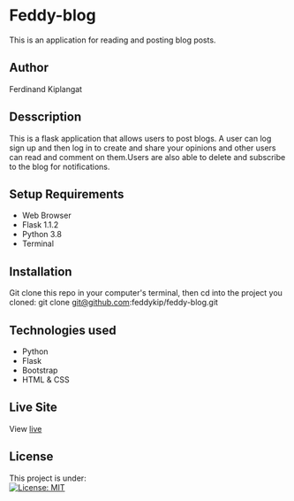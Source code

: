 # Feddy-blog
This is an application for reading and posting blog posts.
## Author
Ferdinand Kiplangat
## Desscription
This is a flask application that allows users to post blogs. A user can log sign up and then log in to create and share your opinions and other users can read and comment on them.Users are also able to delete and subscribe to the blog for notifications.
## Setup Requirements
* Web Browser
* Flask 1.1.2
* Python 3.8
* Terminal
## Installation
Git clone this repo in your computer's terminal, then cd into the project you cloned:
git clone git@github.com:feddykip/feddy-blog.git
## Technologies used
* Python
* Flask
* Bootstrap
* HTML & CSS
## Live Site
View [live](https://feddy-blog.herokuapp.com/)
## License
This project is under:  
[![License: MIT](https://img.shields.io/badge/License-MIT-yellow.svg)](LICENSE)
